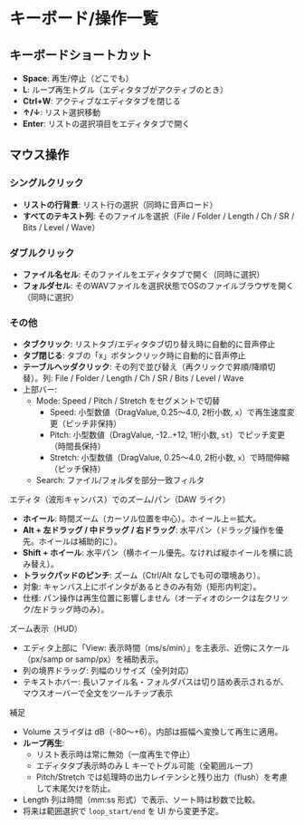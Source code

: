 # キーボード/操作一覧

## キーボードショートカット
- **Space**: 再生/停止（どこでも）
- **L**: ループ再生トグル（エディタタブがアクティブのとき）
- **Ctrl+W**: アクティブなエディタタブを閉じる
- **↑/↓**: リスト選択移動
- **Enter**: リストの選択項目をエディタタブで開く

## マウス操作
### シングルクリック
- **リストの行背景**: リスト行の選択（同時に音声ロード）
- **すべてのテキスト列**: そのファイルを選択（File / Folder / Length / Ch / SR / Bits / Level / Wave）

### ダブルクリック
- **ファイル名セル**: そのファイルをエディタタブで開く（同時に選択）
- **フォルダセル**: そのWAVファイルを選択状態でOSのファイルブラウザを開く（同時に選択）

### その他
- **タブクリック**: リストタブ/エディタタブ切り替え時に自動的に音声停止
- **タブ閉じる**: タブの「x」ボタンクリック時に自動的に音声停止
- **テーブルヘッダクリック**: その列で並び替え（再クリックで昇順/降順切替）。列: File / Folder / Length / Ch / SR / Bits / Level / Wave
- 上部バー:
  - Mode: Speed / Pitch / Stretch をセグメントで切替
    - Speed: 小型数値（DragValue, 0.25〜4.0, 2桁小数, `x`）で再生速度変更（ピッチ非保持）
    - Pitch: 小型数値（DragValue, -12..+12, 1桁小数, `st`）でピッチ変更（時間長保持）
    - Stretch: 小型数値（DragValue, 0.25〜4.0, 2桁小数, `x`）で時間伸縮（ピッチ保持）
  - Search: ファイル/フォルダを部分一致フィルタ
  
エディタ（波形キャンバス）でのズーム/パン（DAW ライク）
- **ホイール**: 時間ズーム（カーソル位置を中心）。ホイール上＝拡大。
- **Alt + 左ドラッグ / 中ドラッグ / 右ドラッグ**: 水平パン（ドラッグ操作を優先。ホイールは補助的に）。
- **Shift + ホイール**: 水平パン（横ホイール優先。なければ縦ホイールを横に読み替え）。
- **トラックパッドのピンチ**: ズーム（Ctrl/Alt なしでも可の環境あり）。
- 対象: キャンバス上にポインタがあるときのみ有効（矩形内判定）。
 - 仕様: パン操作は再生位置に影響しません（オーディオのシークは左クリック/左ドラッグ時のみ）。

ズーム表示（HUD）
- エディタ上部に「View: 表示時間（ms/s/min）」を主表示、近傍にスケール（px/samp or samp/px）を補助表示。
- 列の境界ドラッグ: 列幅のリサイズ（全列対応）
- テキストホバー: 長いファイル名・フォルダパスは切り詰め表示されるが、マウスオーバーで全文をツールチップ表示

補足
- Volume スライダは dB（-80〜+6）。内部は振幅へ変換して再生に適用。
- **ループ再生**: 
  - リスト表示時は常に無効（一度再生で停止）
  - エディタタブ表示時のみ L キーでトグル可能（全範囲ループ）
  - Pitch/Stretch では処理時の出力レイテンシと残り出力（flush）を考慮して末尾欠けを防止。
- Length 列は時間（mm:ss 形式）で表示、ソート時は秒数で比較。
- 将来は範囲選択で `loop_start/end` を UI から変更予定。
